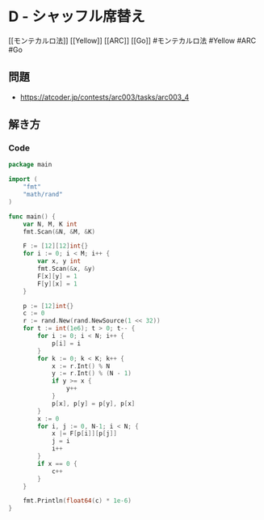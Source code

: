 # D - シャッフル席替え
[[モンテカルロ法]] [[Yellow]] [[ARC]] [[Go]]
#モンテカルロ法 #Yellow #ARC #Go 

## 問題
- https://atcoder.jp/contests/arc003/tasks/arc003_4

## 解き方
### Code
```go
package main

import (
	"fmt"
	"math/rand"
)

func main() {
	var N, M, K int
	fmt.Scan(&N, &M, &K)

	F := [12][12]int{}
	for i := 0; i < M; i++ {
		var x, y int
		fmt.Scan(&x, &y)
		F[x][y] = 1
		F[y][x] = 1
	}

	p := [12]int{}
	c := 0
	r := rand.New(rand.NewSource(1 << 32))
	for t := int(1e6); t > 0; t-- {
		for i := 0; i < N; i++ {
			p[i] = i
		}
		for k := 0; k < K; k++ {
			x := r.Int() % N
			y := r.Int() % (N - 1)
			if y >= x {
				y++
			}
			p[x], p[y] = p[y], p[x]
		}
		x := 0
		for i, j := 0, N-1; i < N; {
			x |= F[p[i]][p[j]]
			j = i
			i++
		}
		if x == 0 {
			c++
		}
	}

	fmt.Println(float64(c) * 1e-6)
}
```